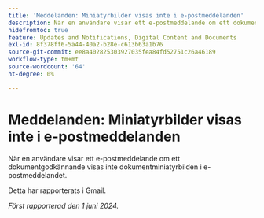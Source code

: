 ```yaml
---
title: 'Meddelanden: Miniatyrbilder visas inte i e-postmeddelanden'
description: När en användare visar ett e-postmeddelande om ett dokumentgodkännande visas inte dokumentminiatyrbilden i e-postmeddelandet.
hidefromtoc: true
feature: Updates and Notifications, Digital Content and Documents
exl-id: 8f378ff6-5a44-40a2-b28e-c613b63a1b76
source-git-commit: ee8a402825303927035fea84fd52751c26a46189
workflow-type: tm+mt
source-wordcount: '64'
ht-degree: 0%

---
```


# Meddelanden: Miniatyrbilder visas inte i e-postmeddelanden

<!--
>[!NOTE]
>
>This issue was fixed on July 25, 2024.
-->

När en användare visar ett e-postmeddelande om ett dokumentgodkännande visas inte dokumentminiatyrbilden i e-postmeddelandet.

Detta har rapporterats i Gmail.

_Först rapporterad den 1 juni 2024._
